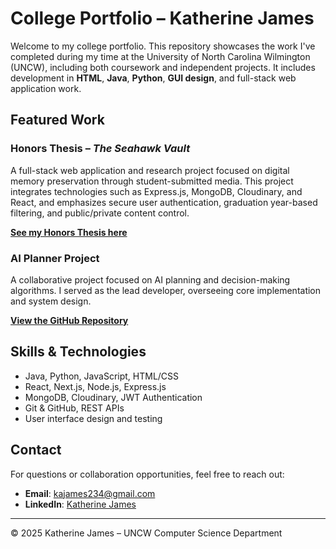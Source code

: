 # College Portfolio – Katherine James

Welcome to my college portfolio. This repository showcases the work I've completed during my time at the University of North Carolina Wilmington (UNCW), including both coursework and independent projects. It includes development in **HTML**, **Java**, **Python**, **GUI design**, and full-stack web application work.

## Featured Work

### Honors Thesis – *The Seahawk Vault*
A full-stack web application and research project focused on digital memory preservation through student-submitted media. This project integrates technologies such as Express.js, MongoDB, Cloudinary, and React, and emphasizes secure user authentication, graduation year-based filtering, and public/private content control.

**[See my Honors Thesis here](https://github.com/Archer-James/SeahawkVault/tree/main)**  

### AI Planner Project
A collaborative project focused on AI planning and decision-making algorithms. I served as the lead developer, overseeing core implementation and system design.

**[View the GitHub Repository](https://github.com/Archer-James/AIPlannerProject)**

## Skills & Technologies

- Java, Python, JavaScript, HTML/CSS
- React, Next.js, Node.js, Express.js
- MongoDB, Cloudinary, JWT Authentication
- Git & GitHub, REST APIs
- User interface design and testing

## Contact

For questions or collaboration opportunities, feel free to reach out:

- **Email**: kajames234@gmail.com
- **LinkedIn**: [Katherine James](https://www.linkedin.com/in/erin-aimee-james/)

---

© 2025 Katherine James – UNCW Computer Science Department

